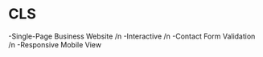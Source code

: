 # CLS

 -Single-Page Business Website /n
 -Interactive /n
 -Contact Form Validation /n
 -Responsive Mobile View
 
